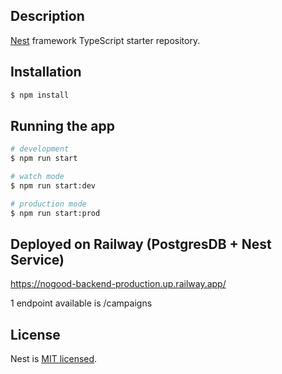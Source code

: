 
## Description

[Nest](https://github.com/nestjs/nest) framework TypeScript starter repository.

## Installation

```bash
$ npm install
```

## Running the app

```bash
# development
$ npm run start

# watch mode
$ npm run start:dev

# production mode
$ npm run start:prod
```
## Deployed on Railway (PostgresDB + Nest Service)
https://nogood-backend-production.up.railway.app/

1 endpoint available is /campaigns 


## License

Nest is [MIT licensed](LICENSE).
